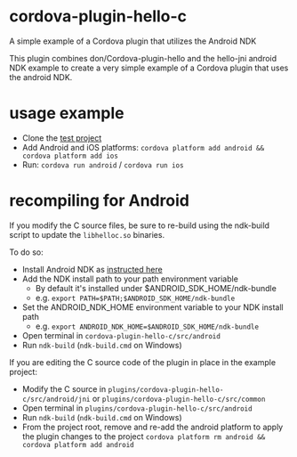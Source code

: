 cordova-plugin-hello-c
======================

A simple example of a Cordova plugin that utilizes the Android NDK

This plugin combines don/Cordova-plugin-hello and the hello-jni android NDK example to create a very simple example of a Cordova plugin that uses the android NDK.

# usage example

- Clone the [test project](https://github.com/dpa99c/cordova-plugin-hello-c-test)
- Add Android and iOS platforms: `cordova platform add android && cordova platform add ios`
- Run: `cordova run android` / `cordova run ios`

# recompiling for Android

If you modify the C source files, be sure to re-build using the ndk-build script to update the `libhelloc.so` binaries.

To do so:

- Install Android NDK as [instructed here](https://developer.android.com/ndk/guides/index.html)
- Add the NDK install path to your path environment variable
    - By default it's installed under $ANDROID_SDK_HOME/ndk-bundle
    - e.g. `export PATH=$PATH;$ANDROID_SDK_HOME/ndk-bundle`
- Set the ANDROID_NDK_HOME environment variable to your NDK install path
    - e.g. `export ANDROID_NDK_HOME=$ANDROID_SDK_HOME/ndk-bundle`
- Open terminal in `cordova-plugin-hello-c/src/android`
- Run `ndk-build` (`ndk-build.cmd` on Windows)

If you are editing the C source code of the plugin in place in the example project:

- Modify the C source in `plugins/cordova-plugin-hello-c/src/android/jni` or `plugins/cordova-plugin-hello-c/src/common`
- Open terminal in `plugins/cordova-plugin-hello-c/src/android`
- Run `ndk-build` (`ndk-build.cmd` on Windows)
- From the project root, remove and re-add the android platform to apply the plugin changes to the project
    `cordova platform rm android && cordova platform add android`

